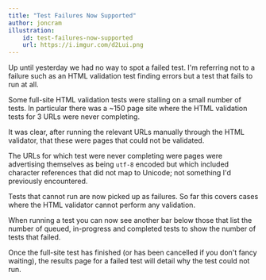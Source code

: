 ```yaml
---
title: "Test Failures Now Supported"
author: joncram
illustration:
    id: test-failures-now-supported
    url: https://i.imgur.com/d2Lui.png
---
```

    
Up until yesterday we had no way to spot a failed test. I'm referring
not to a failure such as an HTML validation test finding errors but a test
that fails to run at all.

Some full-site HTML validation tests were stalling on a small number of tests.
In particular there was a ~150 page site where the HTML validation tests
for 3 URLs were never completing.

It was clear, after running the relevant URLs manually through the HTML
validator, that these were pages that could not be validated.

The URLs for which test were never completing were pages were advertising
themselves as being <code>utf-8</code> encoded but which included
character references that did not map to Unicode; not something I'd
previously encountered.

Tests that cannot run are now picked up as failures. So far this covers
cases where the HTML validator cannot perform any validation.

When running a test you can now see another bar below those that list
the number of queued, in-progress and completed tests to show
the number of tests that failed.

Once the full-site test has finished (or
has been cancelled if you don't fancy waiting), the results page for
a failed test will detail why the test could not run.
